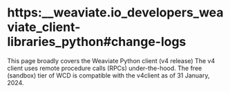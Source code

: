 # https:\_\_weaviate.io_developers_weaviate_client-libraries_python#change-logs

This page broadly covers the Weaviate Python client (v4 release) The v4 client uses remote procedure calls (RPCs) under-the-hood. The free (sandbox) tier of WCD is compatible with the v4client as of 31 January, 2024.
